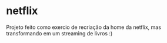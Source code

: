 # netflix

Projeto feito como exercio de recriação da home da netflix, mas transformando em um streaming de livros :)
